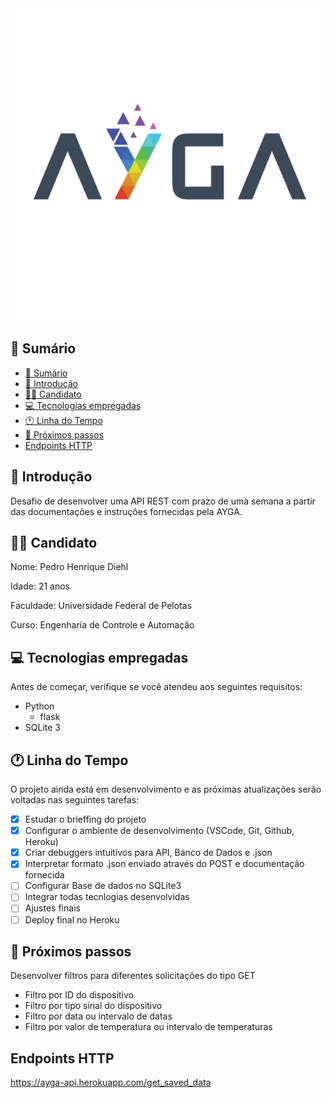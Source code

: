 <img src="Ayga Logo.png" alt="isolated" width="500"/>

## 📖 Sumário

- [📖 Sumário](#-sumário)
- [📍 Introdução](#-introdução)
- [👨‍💻 Candidato](#-candidato)
- [💻 Tecnologias empregadas](#-tecnologias-empregadas)
- [🕐 Linha do Tempo](#-linha-do-tempo)
- [📐 Próximos passos](#-próximos-passos)
- [Endpoints HTTP](#endpoints-http)

## 📍 Introdução
Desafio de desenvolver uma API REST com prazo de uma semana a partir das documentações e instruções fornecidas pela AYGA.

## 👨‍💻 Candidato

Nome: Pedro Henrique Diehl

Idade: 21 anos

Faculdade: Universidade Federal de Pelotas

Curso: Engenharia de Controle e Automação

## 💻 Tecnologias empregadas

Antes de começar, verifique se você atendeu aos seguintes requisitos:
<!---Estes são apenas requisitos de exemplo. Adicionar, duplicar ou remover conforme necessário--->
* Python
  * flask
* SQLite 3

## 🕐 Linha do Tempo

O projeto ainda está em desenvolvimento e as próximas atualizações serão voltadas nas seguintes tarefas:

- [x] Estudar o brieffing do projeto
- [x] Configurar o ambiente de desenvolvimento (VSCode, Git, Github, Heroku)
- [x] Criar debuggers intuitivos para API, Banco de Dados e .json
- [x] Interpretar formato .json enviado através do POST e documentação fornecida
- [ ] Configurar Base de dados no SQLite3
- [ ] Integrar todas tecnlogias desenvolvidas
- [ ] Ajustes finais
- [ ] Deploy final no Heroku

## 📐 Próximos passos
Desenvolver filtros para diferentes solicitações do tipo GET

- Filtro por ID do dispositivo
- Filtro por tipo sinal do dispositivo
- Filtro por data ou intervalo de datas
- Filtro por valor de temperatura ou intervalo de temperaturas

## Endpoints HTTP

https://ayga-api.herokuapp.com/get_saved_data
